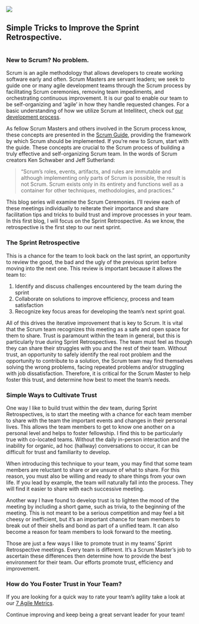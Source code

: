 

## ![](https://intellitect.com/wp-content/uploads/2019/05/Scrum-master-checkin-1024x768.jpg)

## Simple Tricks to Improve the Sprint Retrospective.
#
### **New to Scrum? No problem.**

Scrum is an agile methodology that allows developers to create working software early and often. Scrum Masters are servant leaders; we seek to guide one or many agile development teams through the Scrum process by facilitating Scrum ceremonies, removing team impediments, and orchestrating continuous improvement. It is our goal to enable our team to be self-organizing and ‘agile’ in how they handle requested changes. For a basic understanding of how we utilize Scrum at Intellitect, check out [our development process](/developmentprocess/).

As fellow Scrum Masters and others involved in the Scrum process know, these concepts are presented in the [Scrum Guide](https://www.scrum.org/resources/scrum-guide), providing the framework by which Scrum should be implemented. If you’re new to Scrum, start with the guide. These concepts are crucial to the Scrum process of building a truly effective and self-organizing Scrum team. In the words of Scrum creators Ken Schwaber and Jeff Sutherland:

> “Scrum’s roles, events, artifacts, and rules are immutable and although implementing only parts of Scrum is possible, the result is not Scrum. Scrum exists only in its entirety and functions well as a container for other techniques, methodologies, and practices.”

This blog series will examine the Scrum Ceremonies. I’ll review each of these meetings individually to reiterate their importance and share facilitation tips and tricks to build trust and improve processes in your team. In this first blog, I will focus on the Sprint Retrospective. As we know, the retrospective is the first step to our next sprint.

### **The Sprint Retrospective**

This is a chance for the team to look back on the last sprint, an opportunity to review the good, the bad and the ugly of the previous sprint before moving into the next one. This review is important because it allows the team to:

1. Identify and discuss challenges encountered by the team during the sprint
2. Collaborate on solutions to improve efficiency, process and team satisfaction
3. Recognize key focus areas for developing the team’s next sprint goal.

All of this drives the iterative improvement that is key to Scrum. It is vital that the Scrum team recognizes this meeting as a safe and open space for them to share. Trust is paramount within the team in general, but this is particularly true during Sprint Retrospectives. The team must feel as though they can share their struggles with you and the rest of their team. Without trust, an opportunity to safely identify the real root problem and the opportunity to contribute to a solution, the Scrum team may find themselves solving the wrong problems, facing repeated problems and/or struggling with job dissatisfaction. Therefore, it is critical for the Scrum Master to help foster this trust, and determine how best to meet the team’s needs.

### **Simple Ways to Cultivate Trust**

One way I like to build trust within the dev team, during Sprint Retrospectives, is to start the meeting with a chance for each team member to share with the team the important events and changes in their personal lives. This allows the team members to get to know one another on a personal level and helps to foster fellowship. I find this to be particularly true with co-located teams. Without the daily in-person interaction and the inability for organic, ad hoc (hallway) conversations to occur, it can be difficult for trust and familiarity to develop.

When introducing this technique to your team, you may find that some team members are reluctant to share or are unsure of what to share. For this reason, you must also be willing and ready to share things from your own life. If you lead by example, the team will naturally fall into the process. They will find it easier to share with each successive meeting.

Another way I have found to develop trust is to lighten the mood of the meeting by including a short game, such as trivia, to the beginning of the meeting. This is not meant to be a serious competition and may feel a bit cheesy or inefficient, but it’s an important chance for team members to break out of their shells and bond as part of a unified team. It can also become a reason for team members to look forward to the meeting.

Those are just a few ways I like to promote trust in my teams’ Sprint Retrospective meetings. Every team is different. It’s a Scrum Master’s job to ascertain these differences then determine how to provide the best environment for their team. Our efforts promote trust, efficiency and improvement.

### **How do You Foster Trust in Your Team?**

If you are looking for a quick way to rate your team’s agility take a look at our [7 Agile Metrics](https://intellitect.com/demystified-agile/).

Continue improving and keep being a great servant leader for your team!

